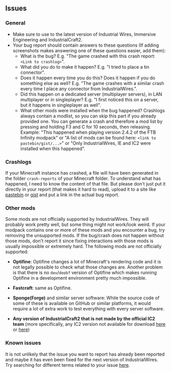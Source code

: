 ## Issues
### General
- Make sure to use to the latest version of Industrial Wires, Immersive Engineering and IndustrialCraft2.
- Your bug report should contain answers to these questions (If adding screenshots makes answering one of these questions easier, add them):
  - What is the bug? E.g. "The game crashed with this crash report: `<Link to crashlog>`".
  - What did you do to make it happen? E.g. "I tried to place a tin connector".
  - Does it happen every time you do this? Does it happen if you do something else as well? E.g. "The game crashes with a similar crash every time I place any connector from IndustrialWires.".
  - Did this happen on a dedicated server (multiplayer servers), in LAN multiplayer or in singleplayer? E.g. "I first noticed this on a server, but it happens in singleplayer as well".
  - What other mods were installed when the bug happened? Crashlogs always contain a modlist, so you can skip this part if you already provided one. You can generate a crash and therefore a mod list by pressing and holding F3 and C for 10 seconds, then releasing. Example: "This happened when playing version 2.4.2 of the FTB Infinity modpack" or "A list of mods can be found here: `<link to pastebin/gist/...>`" or "Only IndustrialWires, IE and IC2 were installed when this happened".

### Crashlogs
If your Minecraft instance has crashed, a file will have been generated in the folder `crash-reports` of your Minecraft folder. To understand what has happened, I need to know the content of that file. But please don't just put it directly in your report (that makes it hard to read), upload it to a site like [pastebin](http://pastebin.com) or [gist](http://gist.github.com) and put a link in the actual bug report.

### Other mods
Some mods are not officially supported by IndustrialWires. They will probably work pretty well, but some thing might not work/look weird. If your modpack contains one or more of these mods and you encounter a bug, try removing the unsupported mods. If the bug/crash does not happen without those mods, don't report it since fixing interactions with those mods is usually impossible or extremely hard. The following mods are not officially supported:

- **Optifine**: Optifine changes a lot of Minecraft's rendering code and it is not legally possible to check what those changes are. Another problem is that there is no `dev`/`deobf` version of Optifine which makes running Optifine in a development environment pretty much impossible.

- **Fastcraft**: same as Optifine.

- **Sponge(Forge)** and similar server software: While the source code of some of these is available on GitHub or similar platforms, it would require a lot of extra work to test everything with every server software.

- **Any version of IndustrialCraft2 that is not made by the official IC2 team** (more specifically, any IC2 version not available for download [here](http://jenkins.ic2.player.to/) or [here](https://minecraft.curseforge.com/projects/industrial-craft))

### Known issues
 It is not unlikely that the issue you want to report has already been reported and maybe it has even been fixed for the next version of IndustrialWires. Try searching for different terms related to your issue [here](https://github.com/malte0811/IndustrialWires/issues?utf8=%E2%9C%93&q=is%3Aissue+).